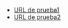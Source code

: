 * [URL de prueba1](https://github.com/andreacarrascor/SCL018-md-links)
* [URL de prueba2](https://github.com/andre/SCL018-md-links)